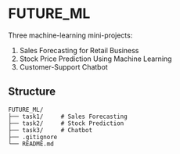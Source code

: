 # FUTURE_ML

Three machine-learning mini-projects:
1. Sales Forecasting for Retail Business  
2. Stock Price Prediction Using Machine Learning  
3. Customer-Support Chatbot

## Structure  
```
FUTURE_ML/
├── task1/     # Sales Forecasting
├── task2/     # Stock Prediction
├── task3/     # Chatbot
├── .gitignore
└── README.md
```
